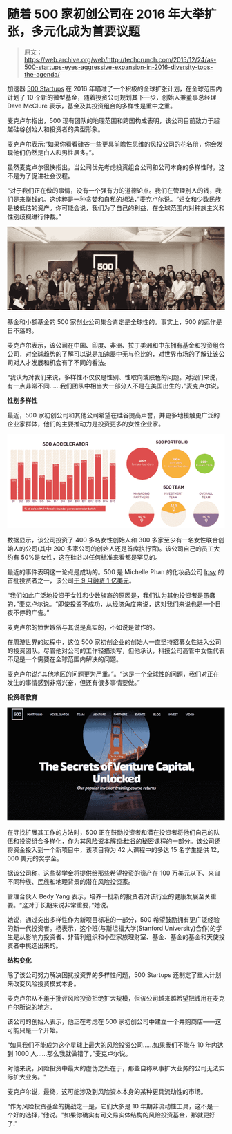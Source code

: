 # 随着 500 家初创公司在 2016 年大举扩张，多元化成为首要议题 

> 原文：<https://web.archive.org/web/http://techcrunch.com/2015/12/24/as-500-startups-eyes-aggressive-expansion-in-2016-diversity-tops-the-agenda/>

加速器 [500 Startups](https://web.archive.org/web/20230130003305/http://500.co/) 在 2016 年瞄准了一个积极的全球扩张计划，在全球范围内计划了 10 个新的微型基金，随着投资公司规划其下一步，创始人兼董事总经理 Dave McClure 表示，基金及其投资组合的多样性是重中之重。

麦克卢尔指出，500 现有团队的地理范围和跨国构成表明，该公司目前致力于超越硅谷创始人和投资者的典型形象。

麦克卢尔表示:“如果你看看硅谷一些更具前瞻性思维的风投公司的花名册，你会发现他们仍然是白人和男性居多。”。

虽然麦克卢尔很快指出，当公司优先考虑投资组合公司和公司本身的多样性时，这不是为了促进社会议程。

“对于我们正在做的事情，没有一个强有力的道德论点。我们在管理别人的钱，我们是来赚钱的。这纯粹是一种贪婪和自私的想法，”麦克卢尔说。“妇女和少数民族是被低估的资产。你可能会说，我们为了自己的利益，在全球范围内对种族主义和性别歧视进行仲裁。”

![500 Women Meetup](img/4284953d7de833524a722c5b1d472e0c.png)

基金和小额基金的 500 家创业公司集合肯定是全球性的。事实上，500 的运作是日不落的。

麦克卢尔表示，该公司在中国、印度、非洲、拉丁美洲和中东拥有基金和投资组合公司，对全球趋势的了解可以说是加速器中无与伦比的，对世界市场的了解让该公司对人才发展和机会有了不同的看法。

“我认为对我们来说，多样性不仅仅是性别、性取向或肤色的问题。对我们来说，有一点非常不同……我们团队中相当大一部分人不是在美国出生的，”麦克卢尔说。

**性别多样性**

最近，500 家初创公司和其他公司希望在硅谷提高声誉，并更多地接触更广泛的企业家群体，他们的主要推动力是投资更多的女性企业家。

![Screen Shot 2015-12-17 at 12.34.34 PM (1)](img/62d379b65b43922079c75b15be78e997.png)

数据显示，该公司投资了 400 多名女性创始人和 300 多家至少有一名女性联合创始人的公司(其中 200 多家公司的创始人还是首席执行官)。该公司自己的员工大约有 50%是女性，这在硅谷以任何标准来看都是罕见的。

最近的事件表明这一论点是成功的。500 是 Michelle Phan 的化妆品公司 [Ipsy](https://web.archive.org/web/20230130003305/https://www.ipsy.com/) 的首批投资者之一，该公司[于 9 月融资 1 亿美元](https://web.archive.org/web/20230130003305/https://techcrunch.com/2015/09/14/makeup-subscription-delivery-service-ipsy-raises-100m/#.emy3j4v:vnha)。

“我们如此广泛地投资于女性和少数族裔的原因是，我们认为其他投资者是愚蠢的，”麦克卢尔说。“即使投资不成功，从经济角度来说，这对我们来说也是一个日夜不停的广告。”

麦克卢尔的愤世嫉俗与其说是真实的，不如说是做作的。

在周游世界的过程中，这位 500 家初创企业的创始人一直坚持招募女性进入公司的投资团队。尽管他对公司的工作轻描淡写，但他承认，科技公司高管中女性代表不足是一个需要在全球范围内解决的问题。

麦克卢尔说:“其他地区的问题更为严重。”。“这是一个全球性的问题，我们对正在发生的事情感到非常兴奋，但还有很多事情要做。”

**投资者教育**

![Screen Shot 2015-12-24 at 1.47.41 PM](img/3a412fa5adeee72858831b4c871e3ca4.png)

在寻找扩展其工作的方法时，500 正在鼓励投资者和潜在投资者将他们自己的队伍和投资组合多样化，作为其[风险资本解锁:硅谷的秘密](https://web.archive.org/web/20230130003305/http://500.co/venture-capital-unlocked-500-startups/)课程的一部分。该公司还将资金投入到一个新项目中，该项目将为 42 人课程中的多达 15 名学生提供 12，000 美元的奖学金。

据该公司称，这些奖学金将提供给那些希望投资的资产在 100 万美元以下、来自不同种族、民族和地理背景的潜在风险投资家。

管理合伙人 Bedy Yang 表示，培养一批新的投资者对该行业的健康发展至关重要。“这对于长期来说非常重要，”她说。

她说，通过突出多样性作为新项目标准的一部分，500 希望鼓励拥有更广泛经验的新一代投资者。杨表示，这个班(与斯坦福大学(Stanford University)合作)的学生是从影响力投资者、非营利组织和小型家族理财室、基金、基金的基金和天使投资者中挑选出来的。

**结构变化**

除了该公司努力解决困扰投资界的多样性问题，500 Startups 还制定了重大计划来改变风险投资模式本身。

麦克卢尔从不羞于批评风险投资拒绝扩大规模，但该公司越来越希望把钱用在麦克卢尔所说的地方。

该公司的创始人表示，他正在考虑在 500 家初创公司中建立一个并购商店——这可能只是一个开始。

“如果我们不能成为这个星球上最大的风险投资公司……如果我们不能在 10 年内达到 1000 人……那么我就做错了，”麦克卢尔说。

对他来说，风险投资中最大的虚伪之处在于，那些自称从事扩大业务的公司无法实际扩大业务。"

麦克卢尔说，最终，这可能涉及到风险资本本身的某种更具流动性的市场。

“作为风险投资基金的挑战之一是，它们大多是 10 年期非流动性工具，这不是一个好的选择，”他说。"如果你确实有可交易实体结构的风险投资基金，那就更好了."